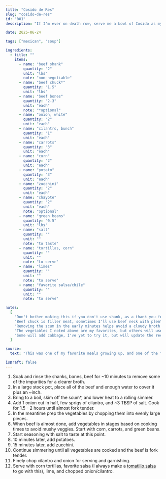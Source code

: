 ```yaml
---
title: "Cosido de Res"
slug: "cosido-de-res"
id: "001"
description: "If I'm ever on death row, serve me a bowl of Cosido as my final meal."

date: 2025-06-24

tags: ["mexican", "soup"]

ingredients:
  - title: ""
    items:
      - name: "beef shank"
        quantity: "2"
        unit: "lbs"
        note: "non-negotiable"
      - name: "beef chuck*"
        quantity: "1.5"
        unit: "lbs"
      - name: "beef bones"
        quantity: "2-3"
        unit: "each"
        note: "*optional"
      - name: "onion, white"
        quantity: "2"
        unit: "each"
      - name: "cilantro, bunch"
        quantity: "1"
        unit: "each"
      - name: "carrots"
        quantity: "3"
        unit: "each"
      - name: "corn"
        quantity: "2"
        unit: "each"
      - name: "potato"
        quantity: "3"
        unit: "each"
      - name: "zucchini"
        quantity: "2"
        unit: "each"
      - name: "chayote"
        quantity: "2"
        unit: "each"
        note: "optional"
      - name: "green beans"
        quantity: "0.5"
        unit: "lbs"
      - name: "salt"
        quantity: ""
        unit: ""
        note: "to taste"
      - name: "tortillas, corn"
        quantity: ""
        unit: ""
        note: "to serve"
      - name: "limes"
        quantity: ""
        unit: ""
        note: "to serve"
      - name: "favorite salsa/chile"
        quantity: ""
        unit: ""
        note: "to serve"

notes:
  [
    "Don't bother making this if you don't use shank, as a thank you for your efforts you can have a bone marrow taco.",
    "Beef chuck is filler meat, sometimes I'll use beef neck with plenty of meat still on the bones. Other times I simply use more shank.",
    "Removing the scum in the early minutes helps avoid a cloudy broth.",
    "The vegetables I noted above are my favorites, but others will use Mexican Squash instead of zucchini, chayote is something I grew up eating but was never my favorite so its optional.",
    "Some will add cabbage, I've yet to try it, but will update the recipe when I do.",
  ]

source:
  text: "This was one of my favorite meals growing up, and one of the first meals that I replicated and got right the first time around due to its simplicity. It's a beef and vegetable soup. That's it."

isDraft: false
---
```


1. Soak and rinse the shanks, bones, beef for ~10 minutes to remove some of the impurities for a clearer broth.
2. In a large stock pot, place all of the beef and enough water to cover it plus an ~inch.
3. Bring to a boil, skim off the scum\*, and lower heat to a rolling simmer.
4. Add 1 onion cut in half, few sprigs of cilantro, and ~3 TBSP of salt. Cook for 1.5 - 2 hours until almost fork tender.
5. In the meantime prep the vegetables by chopping them into evenly large pieces.
6. When beef is almost done, add vegetables in stages based on cooking times to avoid mushy veggies. Start with corn, carrots, and green beans.
7. Start seasoning with salt to taste at this point.
8. 10 minutes later, add potatoes.
9. 15 minutes later, add zucchini.
10. Continue simmering until all vegetables are cooked and the beef is fork tender.
11. Finely chop cilantro and onion for serving and garnishing.
12. Serve with corn tortillas, favorite salsa (I always make a [tomatillo salsa](https://recipes.amedalhi.com/compendium/salsa-verde-tomatillo/) to go with this), lime, and chopped onion/cilantro.

